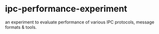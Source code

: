 # ipc-performance-experiment
an experiment to evaluate performance of various IPC protocols, message formats &amp; tools.
